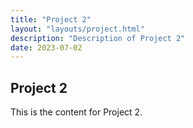 ```yaml
---
title: "Project 2"
layout: "layouts/project.html"
description: "Description of Project 2"
date: 2023-07-02
---
```


## Project 2

This is the content for Project 2.

